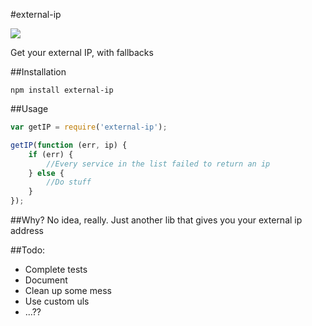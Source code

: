 #external-ip

![](http://imgs.xkcd.com/comics/nanobots.png)



Get your external IP, with fallbacks



##Installation

`npm install external-ip`


##Usage


```javascript
var getIP = require('external-ip');

getIP(function (err, ip) {
    if (err) {
        //Every service in the list failed to return an ip
    } else {
        //Do stuff        
    }
});

```

##Why?
No idea, really. Just another lib that gives you your external ip address

##Todo:
* Complete tests
* Document
* Clean up some mess
* Use custom uls
* ...??